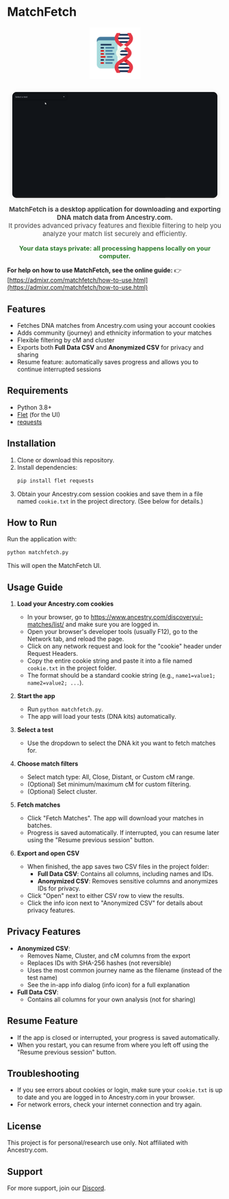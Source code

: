 # MatchFetch

<p align="center">
   <img src="icon.png" alt="MatchFetch icon" width="120" style="margin-bottom:1em;" />
</p>
<p align="center">
   <img src="Animation.gif" alt="MatchFetch demo animation" style="max-width:480px; border-radius:10px; box-shadow:0 2px 12px rgba(0,0,0,0.10); background:#222;" />
</p>

<p align="center" style="font-size:1.08em; color:#444; margin-top:0.5em;">
   <strong>MatchFetch is a desktop application for downloading and exporting DNA match data from Ancestry.com.</strong><br>
    It provides advanced privacy features and flexible filtering to help you analyze your match list securely and efficiently.
</p>

<p align="center" style="color:#2b7a2b; font-size:1.05em; margin-top:0.5em;">
   <strong>Your data stays private: all processing happens locally on your computer.</strong>
</p>

**For help on how to use MatchFetch, see the online guide:**
👉 [https://admixr.com/matchfetch/how-to-use.html](https://admixr.com/matchfetch/how-to-use.html)

## Features

- Fetches DNA matches from Ancestry.com using your account cookies
- Adds community (journey) and ethnicity information to your matches
- Flexible filtering by cM and cluster
- Exports both **Full Data CSV** and **Anonymized CSV** for privacy and sharing
- Resume feature: automatically saves progress and allows you to continue interrupted sessions

## Requirements

- Python 3.8+
- [Flet](https://flet.dev/) (for the UI)
- [requests](https://pypi.org/project/requests/)

## Installation

1. Clone or download this repository.
2. Install dependencies:
   ```sh
   pip install flet requests
   ```
3. Obtain your Ancestry.com session cookies and save them in a file named `cookie.txt` in the project directory. (See below for details.)

## How to Run

Run the application with:

```sh
python matchfetch.py
```

This will open the MatchFetch UI.

## Usage Guide

1. **Load your Ancestry.com cookies**

   - In your browser, go to https://www.ancestry.com/discoveryui-matches/list/ and make sure you are logged in.
   - Open your browser's developer tools (usually F12), go to the Network tab, and reload the page.
   - Click on any network request and look for the "cookie" header under Request Headers.
   - Copy the entire cookie string and paste it into a file named `cookie.txt` in the project folder.
   - The format should be a standard cookie string (e.g., `name1=value1; name2=value2; ...`).

2. **Start the app**

   - Run `python matchfetch.py`.
   - The app will load your tests (DNA kits) automatically.

3. **Select a test**

   - Use the dropdown to select the DNA kit you want to fetch matches for.

4. **Choose match filters**

   - Select match type: All, Close, Distant, or Custom cM range.
   - (Optional) Set minimum/maximum cM for custom filtering.
   - (Optional) Select cluster.

5. **Fetch matches**

   - Click "Fetch Matches". The app will download your matches in batches.
   - Progress is saved automatically. If interrupted, you can resume later using the "Resume previous session" button.

6. **Export and open CSV**
   - When finished, the app saves two CSV files in the project folder:
     - **Full Data CSV**: Contains all columns, including names and IDs.
     - **Anonymized CSV**: Removes sensitive columns and anonymizes IDs for privacy.
   - Click "Open" next to either CSV row to view the results.
   - Click the info icon next to "Anonymized CSV" for details about privacy features.

## Privacy Features

- **Anonymized CSV**:
  - Removes Name, Cluster, and cM columns from the export
  - Replaces IDs with SHA-256 hashes (not reversible)
  - Uses the most common journey name as the filename (instead of the test name)
  - See the in-app info dialog (info icon) for a full explanation
- **Full Data CSV**:
  - Contains all columns for your own analysis (not for sharing)

## Resume Feature

- If the app is closed or interrupted, your progress is saved automatically.
- When you restart, you can resume from where you left off using the "Resume previous session" button.

## Troubleshooting

- If you see errors about cookies or login, make sure your `cookie.txt` is up to date and you are logged in to Ancestry.com in your browser.
- For network errors, check your internet connection and try again.

## License

This project is for personal/research use only. Not affiliated with Ancestry.com.

## Support

For more support, join our [Discord](https://discord.com/invite/eGvnrp8TDs).
